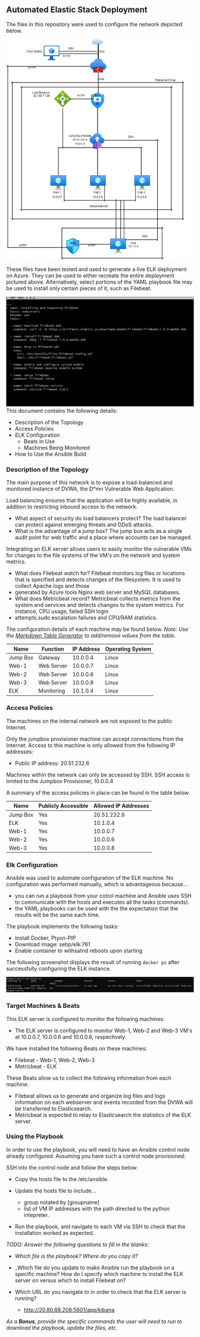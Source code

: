 ## Automated Elastic Stack Deployment

The files in this repository were used to configure the network depicted below.









![Azure Network Diagram](/images/diagram.png)

These files have been tested and used to generate a live ELK deployment on Azure. They can be used to either recreate the entire deployment pictured above. Alternatively, select portions of the YAML playbook file may be used to install only certain pieces of it, such as Filebeat.







 
![](filebeatsyml.png)
This document contains the following details:
- Description of the Topology
- Access Policies
- ELK Configuration
  - Beats in Use
  - Machines Being Monitored
- How to Use the Ansible Build


### Description of the Topology

The main purpose of this network is to expose a load-balanced and monitored instance of DVWA, the D*mn Vulnerable Web Application.

Load balancing ensures that the application will be highly available, in addition to restricting inbound access to the network.
- What aspect of security do load balancers protect? The load balancer can protect against emerging threats and DDoS attacks.
- What is the advantage of a jump box? The jump box acts as a single audit point for web traffic and a place where accounts can be managed.

Integrating an ELK server allows users to easily monitor the vulnerable VMs for changes to the file systems of the VM's on the network and system metrics.
- What does Filebeat watch for? Filebeat monitors log files or locations that is specified and detects changes of the filesystem. It is used to collect Apache logs and those
- generated by Azure tools Nginx web server and MySQL databases.
- What does Metricbeat record? Metricbeat collects metrics from the system and services and detects changes to the system metrics. For instance, CPU usage, failed SSH login
- attempts,sudo escalation failures and CPU/RAM statistics.

The configuration details of each machine may be found below.
_Note: Use the [Markdown Table Generator](http://www.tablesgenerator.com/markdown_tables) to add/remove values from the table_.

| Name     | Function  | IP Address | Operating System |
|----------|---------- |------------|------------------|
| Jump Box | Gateway   | 10.0.0.4   | Linux            |
| Web-1    | Web Server| 10.0.0.7   | Linux            |              
| Web-2    | Web Server| 10.0.0.6   | Linux            |
| Web-3    | Web Server| 10.0.0.8   | Linux            |
| ELK      | Monitoring| 10.1.0.4   | Linux            |

### Access Policies

The machines on the internal network are not exposed to the public Internet. 

Only the jumpbox provisioner machine can accept connections from the Internet. Access to this machine is only allowed from the following IP addresses:
- Public IP address: 20.51.232.6

Machines within the network can only be accessed by SSH. SSH access is limited to the Jumpbox Provisioner, 10.0.0.4


A summary of the access policies in place can be found in the table below.

| Name     | Publicly Accessible | Allowed IP Addresses |
|----------|---------------------|----------------------|
| Jump Box | Yes                 | 20.51.232.6          |
| ELK      | Yes                  | 10.1.0.4             |
| Web-1    | Yes                  | 10.0.0.7             |
| Web-2    | Yes                  | 10.0.0.6             |
| Web-3    | Yes                  | 10.0.0.8             |


### Elk Configuration

Ansible was used to automate configuration of the ELK machine. No configuration was performed manually, which is advantageous because...
- you can run a playbook from your cotrol machine and Ansible uses SSH to communicate with the hosts and executes all the tasks (commands).
- the YAML playbooks can be used with the the expectation that the results will be the same each time.

The playbook implements the following tasks:
- Install Docker, Ptyon-PIP
- Download image: sebp/elk:761
- Enable container to withsatnd reboots upon starting

The following screenshot displays the result of running `docker ps` after successfully configuring the ELK instance.

![](docker-ps.png)

### Target Machines & Beats
This ELK server is configured to monitor the following machines:
- The ELK server is configured to monitor Web-1, Web-2 and Web-3 VM's at 10.0.0.7, 10.0.0.6 and 10.0.0.8, respectively.

We have installed the following Beats on these machines:
- Filebeat - Web-1, Web-2, Web-3
- Metricbeat - ELK

These Beats allow us to collect the following information from each machine:
- Filebeat allows us to generate and organize log files and logs information on each webserver and events recorded from the DVWA will be transferred to Elasticsearch.
- Metricbeat is expected to relay to Elasticsearch the statistics of the ELK server.

### Using the Playbook
In order to use the playbook, you will need to have an Ansible control node already configured. Assuming you have such a control node provisioned: 

SSH into the control node and follow the steps below:
- Copy the hosts file to the /etc/ansible.
- Update the hosts file to include...
  - group notated by [groupname]
  - list of VM IP addresses with the path directed to the python intepreter.
  
- Run the playbook, and navigate to each VM via SSH to check that the installation worked as expected.

_TODO: Answer the following questions to fill in the blanks:_
- _Which file is the playbook? Where do you copy it?_
- _Which file do you update to make Ansible run the playbook on a specific machine? How do I specify which machine to install the ELK server on versus which to install Filebeat on?

- Which URL do you navigate to in order to check that the ELK server is running?

  - http://20.80.88.208:5601/app/kibana

_As a **Bonus**, provide the specific commands the user will need to run to download the playbook, update the files, etc._
